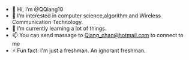 - 👋 Hi, I’m @QQiang10
- 👀 I’m interested in computer science,algorithm and Wireless Communication Technology.
- 🌱 I’m currently learning a lot of things.
- 📫 You can send massage to Qiang_chan@hotmail.com to connect to me
- ⚡ Fun fact: I'm just a freshman. An ignorant freshman.

<!---
QQiang10/QQiang10 is a ✨ special ✨ repository because its `README.md` (this file) appears on your GitHub profile.
You can click the Preview link to take a look at your changes.
--->
